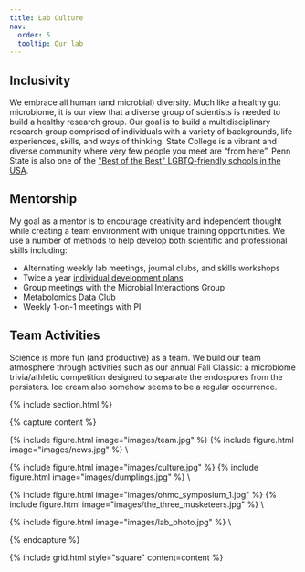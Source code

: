 ```yaml
---
title: Lab Culture
nav:
  order: 5
  tooltip: Our lab
---
```


## Inclusivity

We embrace all human (and microbial) diversity. Much like a healthy gut microbiome, it is our view that a diverse group of scientists is needed to build a healthy research group. Our goal is to build a multidisciplinary research group comprised of individuals with a variety of backgrounds, life experiences, skills, and ways of thinking. State College is a vibrant and diverse community where very few people you meet are “from here”. Penn State is also one of the ["Best of the Best" LGBTQ-friendly schools in the USA](https://campusprideindex.org/campuses/details/222?campus=the-pennsylvania-state-university). 

## Mentorship

 My goal as a mentor is to encourage creativity and independent thought while creating a team environment with unique training opportunities. We use a number of methods to help develop both scientific and professional skills including:

- Alternating weekly lab meetings, journal clubs, and skills workshops
- Twice a year [individual development plans]( https://myidp.sciencecareers.org/)
- Group meetings with the Microbial Interactions Group
- Metabolomics Data Club
- Weekly 1-on-1 meetings with PI

## Team Activities

Science is more fun (and productive) as a team. We build our team atmosphere through activities such as our annual Fall Classic: a microbiome trivia/athletic competition designed to separate the endospores from the persisters. Ice cream also somehow seems to be a regular occurrence.

{% include section.html %}

{% capture content %}

{% include figure.html image="images/team.jpg" %} {% include figure.html image="images/news.jpg" %} \

{% include figure.html image="images/culture.jpg" %} {% include figure.html image="images/dumplings.jpg" %} \

{% include figure.html image="images/ohmc_symposium_1.jpg" %} {% include figure.html image="images/the_three_musketeers.jpg" %} \

{% include figure.html image="images/lab_photo.jpg" %} \

{% endcapture %}

{% include grid.html style="square" content=content %}
